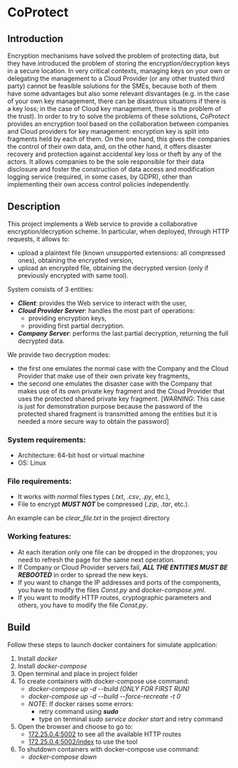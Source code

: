 # CoProtect

## Introduction
Encryption mechanisms have solved the problem of protecting data, but they have introduced the problem of storing the 
encryption/decryption keys in a secure location. In very critical contexts, managing keys on your own or delegating the 
management to a Cloud Provider (or any other trusted third party) cannot be feasible solutions for the SMEs, because 
both of them have some advantages but also some relevant disvantages (e.g. in the case of your own key management, there 
can be disastrous situations if there is a key loss; in the case of Cloud key management, there is the problem of the 
trust).
In order to try to solve the problems of these solutions, *CoProtect* provides an encryption tool based on the 
collaboration between companies and Cloud providers for key management: encryption key is split into fragments held by 
each of them. On the one hand, this gives the companies the control of their own data, and, on the other hand, it offers 
disaster recovery and protection against accidental key loss or theft by any of the actors. It allows companies to be 
the sole responsible for their data disclosure and foster the construction of data access and modification logging 
service (required, in some cases, by GDPR), other than implementing their own access control policies independently.

## Description
This project implements a Web service to provide a collaborative encryption/decryption scheme. In particular, when 
deployed, through HTTP requests, it allows to:
- upload a plaintext file (known unsupported extensions: all compressed ones), obtaining the encrypted version,
- upload an encrypted file, obtaining the decrypted version (only if previously encrypted with same tool).

System consists of 3 entities:
- **_Client_**: provides the Web service to interact with the user,
- **_Cloud Provider Server_**: handles the most part of operations:
  - providing encryption keys,
  - providing first partial decryption.
- **_Company Server_**: performs the last partial decryption, returning the full decrypted data.

We provide two decryption modes:
- the first one emulates the normal case with the Company and the Cloud Provider that make use of their own private key 
  fragments,
- the second one emulates the disaster case with the Company that makes use of its own private key fragment and the 
  Cloud Provider that uses the protected shared private key fragment. \[*WARNING*: This case is just for demonstration 
  purpose because the password of the protected shared fragment is transmitted among the entities but it is needed a 
  more secure way to obtain the password\]

### System requirements:
- Architecture: 64-bit host or virtual machine
- OS:           Linux

### File requirements:
- It works with *normal* files types (*.txt*, *.csv*, *.py*, etc.),
- File to encrypt **_MUST NOT_** be compressed (*.zip*, *.tar*, etc.).

An example can be *clear_file.txt* in the project directory

### Working features:
- At each iteration only one file can be dropped in the dropzones; you need to refresh the page for the same next 
  operation.
- If Company or Cloud Provider servers fail, **_ALL THE ENTITIES MUST BE REBOOTED_** in order to spread the new keys.
- If you want to change the IP addresses and ports of the components, you have to modify the files *Const.py* and 
  *docker-compose.yml*.
- If you want to modify HTTP routes, cryptographic parameters and others, you have to modify the file *Const.py*.

## Build

Follow these steps to launch docker containers for simulate application:
1. Install *docker*
2. Install *docker-compose*
3. Open terminal and place in project folder
4. To create containers with docker-compose use command:
	- *docker-compose up -d --build                          (ONLY FOR FIRST RUN)*
	- *docker-compose up -d --build --force-recreate -t 0*
    - *NOTE*: If docker raises some errors:
        - retry command using **_sudo_**
        - type on terminal *sudo service docker start* and retry command
5. Open the browser and choose to go to:
    - [172.25.0.4:5002] to see all the available HTTP routes
    - [172.25.0.4:5002/index] to use the tool
6. To shutdown containers with docker-compose use command:
	- *docker-compose down*

[172.25.0.4:5002]: http://172.25.0.4:5002
[172.25.0.4:5002/index]: http://172.25.0.4:5002/index
